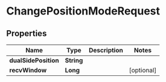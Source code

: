 

# ChangePositionModeRequest


## Properties

| Name | Type | Description | Notes |
|------------ | ------------- | ------------- | -------------|
|**dualSidePosition** | **String** |  |  |
|**recvWindow** | **Long** |  |  [optional] |



